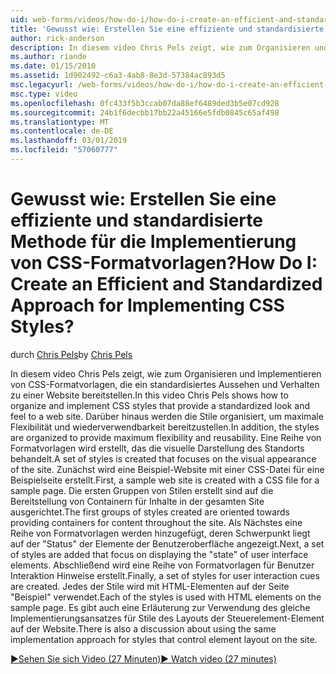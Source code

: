 ```yaml
---
uid: web-forms/videos/how-do-i/how-do-i-create-an-efficient-and-standardized-approach-for-implementing-css-styles
title: 'Gewusst wie: Erstellen Sie eine effiziente und standardisierte Methode für die Implementierung von CSS-Formatvorlagen? | Microsoft-Dokumentation'
author: rick-anderson
description: In diesem video Chris Pels zeigt, wie zum Organisieren und Implementieren von CSS-Formatvorlagen, die ein standardisiertes Aussehen und Verhalten zu einer Website bereitstellen. Darüber hinaus werden die Formate...
ms.author: riande
ms.date: 01/15/2010
ms.assetid: 1d902492-c6a3-4ab8-8e3d-57384ac893d5
msc.legacyurl: /web-forms/videos/how-do-i/how-do-i-create-an-efficient-and-standardized-approach-for-implementing-css-styles
msc.type: video
ms.openlocfilehash: 0fc433f5b3ccab07da88ef6489ded3b5e07cd928
ms.sourcegitcommit: 24b1f6decbb17bb22a45166e5fdb0845c65af498
ms.translationtype: MT
ms.contentlocale: de-DE
ms.lasthandoff: 03/01/2019
ms.locfileid: "57060777"
---
```

<a name="how-do-i-create-an-efficient-and-standardized-approach-for-implementing-css-styles"></a><span data-ttu-id="ff641-105">Gewusst wie: Erstellen Sie eine effiziente und standardisierte Methode für die Implementierung von CSS-Formatvorlagen?</span><span class="sxs-lookup"><span data-stu-id="ff641-105">How Do I: Create an Efficient and Standardized Approach for Implementing CSS Styles?</span></span>
====================
<span data-ttu-id="ff641-106">durch [Chris Pels](https://twitter.com/chrispels)</span><span class="sxs-lookup"><span data-stu-id="ff641-106">by [Chris Pels](https://twitter.com/chrispels)</span></span>

<span data-ttu-id="ff641-107">In diesem video Chris Pels zeigt, wie zum Organisieren und Implementieren von CSS-Formatvorlagen, die ein standardisiertes Aussehen und Verhalten zu einer Website bereitstellen.</span><span class="sxs-lookup"><span data-stu-id="ff641-107">In this video Chris Pels shows how to organize and implement CSS styles that provide a standardized look and feel to a web site.</span></span> <span data-ttu-id="ff641-108">Darüber hinaus werden die Stile organisiert, um maximale Flexibilität und wiederverwendbarkeit bereitzustellen.</span><span class="sxs-lookup"><span data-stu-id="ff641-108">In addition, the styles are organized to provide maximum flexibility and reusability.</span></span> <span data-ttu-id="ff641-109">Eine Reihe von Formatvorlagen wird erstellt, das die visuelle Darstellung des Standorts behandelt.</span><span class="sxs-lookup"><span data-stu-id="ff641-109">A set of styles is created that focuses on the visual appearance of the site.</span></span> <span data-ttu-id="ff641-110">Zunächst wird eine Beispiel-Website mit einer CSS-Datei für eine Beispielseite erstellt.</span><span class="sxs-lookup"><span data-stu-id="ff641-110">First, a sample web site is created with a CSS file for a sample page.</span></span> <span data-ttu-id="ff641-111">Die ersten Gruppen von Stilen erstellt sind auf die Bereitstellung von Containern für Inhalte in der gesamten Site ausgerichtet.</span><span class="sxs-lookup"><span data-stu-id="ff641-111">The first groups of styles created are oriented towards providing containers for content throughout the site.</span></span> <span data-ttu-id="ff641-112">Als Nächstes eine Reihe von Formatvorlagen werden hinzugefügt, deren Schwerpunkt liegt auf der "Status" der Elemente der Benutzeroberfläche angezeigt.</span><span class="sxs-lookup"><span data-stu-id="ff641-112">Next, a set of styles are added that focus on displaying the "state" of user interface elements.</span></span> <span data-ttu-id="ff641-113">Abschließend wird eine Reihe von Formatvorlagen für Benutzer Interaktion Hinweise erstellt.</span><span class="sxs-lookup"><span data-stu-id="ff641-113">Finally, a set of styles for user interaction cues are created.</span></span> <span data-ttu-id="ff641-114">Jedes der Stile wird mit HTML-Elementen auf der Seite "Beispiel" verwendet.</span><span class="sxs-lookup"><span data-stu-id="ff641-114">Each of the styles is used with HTML elements on the sample page.</span></span> <span data-ttu-id="ff641-115">Es gibt auch eine Erläuterung zur Verwendung des gleiche Implementierungsansatzes für Stile des Layouts der Steuerelement-Element auf der Website.</span><span class="sxs-lookup"><span data-stu-id="ff641-115">There is also a discussion about using the same implementation approach for styles that control element layout on the site.</span></span>

[<span data-ttu-id="ff641-116">&#9654;Sehen Sie sich Video (27 Minuten)</span><span class="sxs-lookup"><span data-stu-id="ff641-116">&#9654; Watch video (27 minutes)</span></span>](https://channel9.msdn.com/Blogs/ASP-NET-Site-Videos/how-do-i-create-an-efficient-and-standardized-approach-for-implementing-css-styles)
